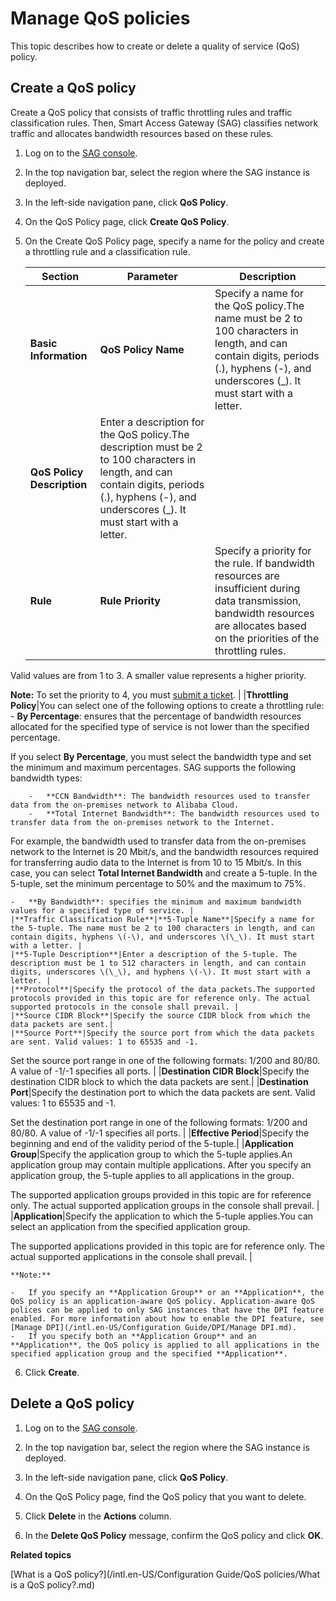 # Manage QoS policies

This topic describes how to create or delete a quality of service \(QoS\) policy.

## Create a QoS policy

Create a QoS policy that consists of traffic throttling rules and traffic classification rules. Then, Smart Access Gateway \(SAG\) classifies network traffic and allocates bandwidth resources based on these rules.

1.  Log on to the [SAG console](https://smartag.console.aliyun.com).

2.  In the top navigation bar, select the region where the SAG instance is deployed.

3.  In the left-side navigation pane, click **QoS Policy**.

4.  On the QoS Policy page, click **Create QoS Policy**.

5.  On the Create QoS Policy page, specify a name for the policy and create a throttling rule and a classification rule.

    |Section|Parameter|Description|
    |-------|---------|-----------|
    |**Basic Information**|**QoS Policy Name**|Specify a name for the QoS policy.The name must be 2 to 100 characters in length, and can contain digits, periods \(.\), hyphens \(-\), and underscores \(\_\). It must start with a letter. |
    |**QoS Policy Description**|Enter a description for the QoS policy.The description must be 2 to 100 characters in length, and can contain digits, periods \(.\), hyphens \(-\), and underscores \(\_\). It must start with a letter. |
    |**Rule**|**Rule Priority**|Specify a priority for the rule. If bandwidth resources are insufficient during data transmission, bandwidth resources are allocates based on the priorities of the throttling rules.

Valid values are from 1 to 3. A smaller value represents a higher priority.

**Note:** To set the priority to 4, you must [submit a ticket](https://workorder-intl.console.aliyun.com/?spm=5176.15120809.nav-right.dticket.130266ebEB92in#/ticket/add/?productId=1308). |
    |**Throttling Policy**|You can select one of the following options to create a throttling rule:     -   **By Percentage**: ensures that the percentage of bandwidth resources allocated for the specified type of service is not lower than the specified percentage.

If you select **By Percentage**, you must select the bandwidth type and set the minimum and maximum percentages. SAG supports the following bandwidth types:

        -   **CCN Bandwidth**: The bandwidth resources used to transfer data from the on-premises network to Alibaba Cloud.
        -   **Total Internet Bandwidth**: The bandwidth resources used to transfer data from the on-premises network to the Internet.
For example, the bandwidth used to transfer data from the on-premises network to the Internet is 20 Mbit/s, and the bandwidth resources required for transferring audio data to the Internet is from 10 to 15 Mbit/s. In this case, you can select **Total Internet Bandwidth** and create a 5-tuple. In the 5-tuple, set the minimum percentage to 50% and the maximum to 75%.

    -   **By Bandwidth**: specifies the minimum and maximum bandwidth values for a specified type of service. |
    |**Traffic Classification Rule**|**5-Tuple Name**|Specify a name for the 5-tuple. The name must be 2 to 100 characters in length, and can contain digits, hyphens \(-\), and underscores \(\_\). It must start with a letter. |
    |**5-Tuple Description**|Enter a description of the 5-tuple. The description must be 1 to 512 characters in length, and can contain digits, underscores \(\_\), and hyphens \(-\). It must start with a letter. |
    |**Protocol**|Specify the protocol of the data packets.The supported protocols provided in this topic are for reference only. The actual supported protocols in the console shall prevail. |
    |**Source CIDR Block**|Specify the source CIDR block from which the data packets are sent.|
    |**Source Port**|Specify the source port from which the data packets are sent. Valid values: 1 to 65535 and -1.

Set the source port range in one of the following formats: 1/200 and 80/80. A value of -1/-1 specifies all ports. |
    |**Destination CIDR Block**|Specify the destination CIDR block to which the data packets are sent.|
    |**Destination Port**|Specify the destination port to which the data packets are sent. Valid values: 1 to 65535 and -1.

Set the destination port range in one of the following formats: 1/200 and 80/80. A value of -1/-1 specifies all ports. |
    |**Effective Period**|Specify the beginning and end of the validity period of the 5-tuple.|
    |**Application Group**|Specify the application group to which the 5-tuple applies.An application group may contain multiple applications. After you specify an application group, the 5-tuple applies to all applications in the group.

The supported application groups provided in this topic are for reference only. The actual supported application groups in the console shall prevail. |
    |**Application**|Specify the application to which the 5-tuple applies.You can select an application from the specified application group.

The supported applications provided in this topic are for reference only. The actual supported applications in the console shall prevail. |

    **Note:**

    -   If you specify an **Application Group** or an **Application**, the QoS policy is an application-aware QoS policy. Application-aware QoS polices can be applied to only SAG instances that have the DPI feature enabled. For more information about how to enable the DPI feature, see [Manage DPI](/intl.en-US/Configuration Guide/DPI/Manage DPI.md).
    -   If you specify both an **Application Group** and an **Application**, the QoS policy is applied to all applications in the specified application group and the specified **Application**.
6.  Click **Create**.


## Delete a QoS policy

1.  Log on to the [SAG console](https://smartag.console.aliyun.com).

2.  In the top navigation bar, select the region where the SAG instance is deployed.

3.  In the left-side navigation pane, click **QoS Policy**.

4.  On the QoS Policy page, find the QoS policy that you want to delete.

5.  Click **Delete** in the **Actions** column.

6.  In the **Delete QoS Policy** message, confirm the QoS policy and click **OK**.


**Related topics**  


[What is a QoS policy?](/intl.en-US/Configuration Guide/QoS policies/What is a QoS policy?.md)

